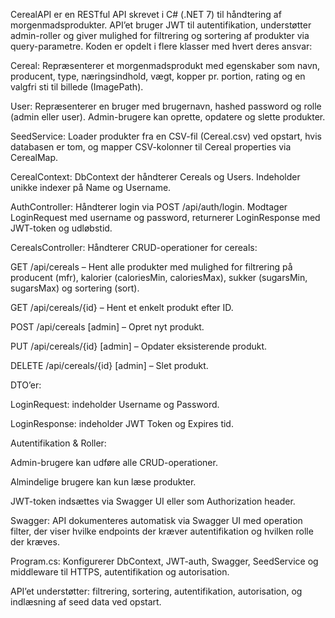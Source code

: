 CerealAPI er en RESTful API skrevet i C# (.NET 7) til håndtering af morgenmadsprodukter. API’et bruger JWT til autentifikation, understøtter admin-roller og giver mulighed for filtrering og sortering af produkter via query-parametre. Koden er opdelt i flere klasser med hvert deres ansvar:

Cereal: Repræsenterer et morgenmadsprodukt med egenskaber som navn, producent, type, næringsindhold, vægt, kopper pr. portion, rating og en valgfri sti til billede (ImagePath).

User: Repræsenterer en bruger med brugernavn, hashed password og rolle (admin eller user). Admin-brugere kan oprette, opdatere og slette produkter.

SeedService: Loader produkter fra en CSV-fil (Cereal.csv) ved opstart, hvis databasen er tom, og mapper CSV-kolonner til Cereal properties via CerealMap.

CerealContext: DbContext der håndterer Cereals og Users. Indeholder unikke indexer på Name og Username.

AuthController: Håndterer login via POST /api/auth/login. Modtager LoginRequest med username og password, returnerer LoginResponse med JWT-token og udløbstid.

CerealsController: Håndterer CRUD-operationer for cereals:

GET /api/cereals – Hent alle produkter med mulighed for filtrering på producent (mfr), kalorier (caloriesMin, caloriesMax), sukker (sugarsMin, sugarsMax) og sortering (sort).

GET /api/cereals/{id} – Hent et enkelt produkt efter ID.

POST /api/cereals [admin] – Opret nyt produkt.

PUT /api/cereals/{id} [admin] – Opdater eksisterende produkt.

DELETE /api/cereals/{id} [admin] – Slet produkt.

DTO’er:

LoginRequest: indeholder Username og Password.

LoginResponse: indeholder JWT Token og Expires tid.

Autentifikation & Roller:

Admin-brugere kan udføre alle CRUD-operationer.

Almindelige brugere kan kun læse produkter.

JWT-token indsættes via Swagger UI eller som Authorization header.

Swagger: API dokumenteres automatisk via Swagger UI med operation filter, der viser hvilke endpoints der kræver autentifikation og hvilken rolle der kræves.

Program.cs: Konfigurerer DbContext, JWT-auth, Swagger, SeedService og middleware til HTTPS, autentifikation og autorisation.

API’et understøtter: filtrering, sortering, autentifikation, autorisation, og indlæsning af seed data ved opstart.

